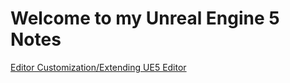 # Welcome to my Unreal Engine 5 Notes

[Editor Customization/Extending UE5 Editor](<Editor Customization/Extending UE5 Editor.md>)
